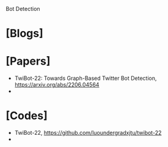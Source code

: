 Bot Detection


# [Blogs]


# [Papers]
+ TwiBot-22: Towards Graph-Based Twitter Bot Detection, https://arxiv.org/abs/2206.04564
+ 

# [Codes]
+ TwiBot-22, https://github.com/luoundergradxjtu/twibot-22
+ 

